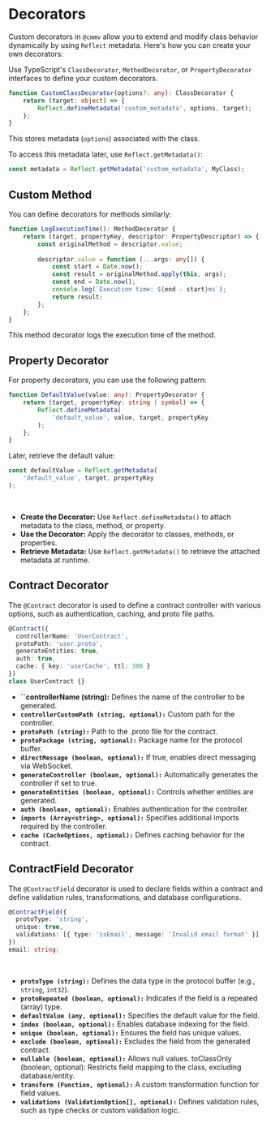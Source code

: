 # Decorators

Custom decorators in ``@cmmv`` allow you to extend and modify class behavior dynamically by using ``Reflect`` metadata. Here's how you can create your own decorators:

Use TypeScript's ``ClassDecorator``, ``MethodDecorator``, or ``PropertyDecorator`` interfaces to define your custom decorators.

```typescript
function CustomClassDecorator(options?: any): ClassDecorator {
    return (target: object) => {
        Reflect.defineMetadata('custom_metadata', options, target);
    };
}
```

This stores metadata (``options``) associated with the class.

To access this metadata later, use ``Reflect.getMetadata()``:

```typescript
const metadata = Reflect.getMetadata('custom_metadata', MyClass);
```

## Custom Method

You can define decorators for methods similarly:

```typescript
function LogExecutionTime(): MethodDecorator {
    return (target, propertyKey, descriptor: PropertyDescriptor) => {
        const originalMethod = descriptor.value;
        
        descriptor.value = function (...args: any[]) {
            const start = Date.now();
            const result = originalMethod.apply(this, args);
            const end = Date.now();
            console.log(`Execution time: ${end - start}ms`);
            return result;
        };
    };
}
```

This method decorator logs the execution time of the method.

## Property Decorator

For property decorators, you can use the following pattern:

```typescript
function DefaultValue(value: any): PropertyDecorator {
    return (target, propertyKey: string | symbol) => {
        Reflect.defineMetadata(
            'default_value', value, target, propertyKey
        );
    };
}
```

Later, retrieve the default value:

```typescript
const defaultValue = Reflect.getMetadata(
    'default_value', target, propertyKey
);
```

<br/>

* **Create the Decorator:** Use ``Reflect.defineMetadata()`` to attach metadata to the class, method, or property.
* **Use the Decorator:** Apply the decorator to classes, methods, or properties.
* **Retrieve Metadata:** Use ``Reflect.getMetadata()`` to retrieve the attached metadata at runtime.

## Contract Decorator

The ``@Contract`` decorator is used to define a contract controller with various options, such as authentication, caching, and proto file paths.

```typescript
@Contract({
  controllerName: 'UserContract',
  protoPath: 'user.proto',
  generateEntities: true,
  auth: true,
  cache: { key: 'userCache', ttl: 300 }
})
class UserContract {}
```

* **``controllerName (string):** Defines the name of the controller to be generated.
* **``controllerCustomPath (string, optional):``** Custom path for the controller.
* **``protoPath (string):``** Path to the .proto file for the contract.
* **``protoPackage (string, optional):``** Package name for the protocol buffer.
* **``directMessage (boolean, optional):``** If true, enables direct messaging via WebSocket.
* **``generateController (boolean, optional):``** Automatically generates the controller if set to true.
* **``generateEntities (boolean, optional):``** Controls whether entities are generated.
* **``auth (boolean, optional):``** Enables authentication for the controller.
* **``imports (Array<string>, optional):``** Specifies additional imports required by the controller.
* **``cache (CacheOptions, optional):``** Defines caching behavior for the contract.

## ContractField Decorator

The ``@ContractField`` decorator is used to declare fields within a contract and define validation rules, transformations, and database configurations.

```typescript
@ContractField({
  protoType: 'string',
  unique: true,
  validations: [{ type: 'isEmail', message: 'Invalid email format' }]
})
email: string;
```

<br/>

* **``protoType (string):``** Defines the data type in the protocol buffer (e.g., ``string``, ``int32``).
* **``protoRepeated (boolean, optional):``** Indicates if the field is a repeated (array) type.
* **``defaultValue (any, optional):``** Specifies the default value for the field.
* **``index (boolean, optional):``** Enables database indexing for the field.
* **``unique (boolean, optional):``** Ensures the field has unique values.
* **``exclude (boolean, optional):``** Excludes the field from the generated contract.
* **``nullable (boolean, optional):``** Allows null values.
toClassOnly (boolean, optional): Restricts field mapping to the class, excluding database/entity.
* **``transform (Function, optional):``** A custom transformation function for field values.
* **``validations (ValidationOption[], optional):``** Defines validation rules, such as type checks or custom validation logic.

